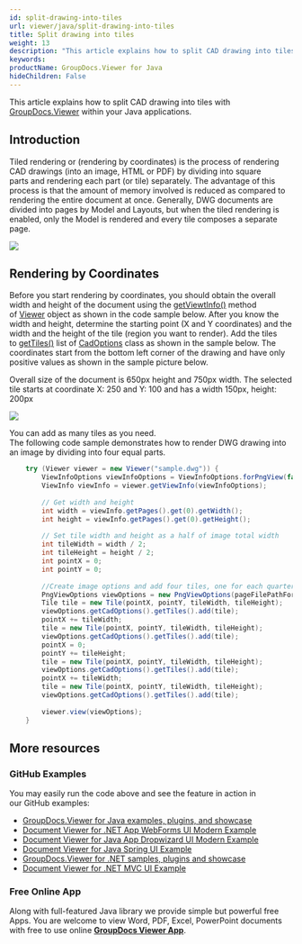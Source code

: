 ```yaml
---
id: split-drawing-into-tiles
url: viewer/java/split-drawing-into-tiles
title: Split drawing into tiles
weight: 13
description: "This article explains how to split CAD drawing into tiles with GroupDocs.Viewer within your Java applications."
keywords: 
productName: GroupDocs.Viewer for Java
hideChildren: False
---
```

This article explains how to split CAD drawing into tiles with [GroupDocs.Viewer](https://products.groupdocs.com/viewer) within your Java applications.

## Introduction

Tiled rendering or (rendering by coordinates) is the process of rendering CAD drawings (into an image, HTML or PDF) by dividing into square parts and rendering each part (or tile) separately. The advantage of this process is that the amount of memory involved is reduced as compared to rendering the entire document at once. Generally, DWG documents are divided into pages by Model and Layouts, but when the tiled rendering is enabled, only the Model is rendered and every tile composes a separate page. 

![](viewer/java/images/split-drawing-into-tiles.jpg)

## Rendering by Coordinates

Before you start rendering by coordinates, you should obtain the overall width and height of the document using the [getViewtInfo()](https://apireference.groupdocs.com/viewer/java/com.groupdocs.viewer/Viewer#getViewInfo(com.groupdocs.viewer.options.ViewInfoOptions)) method of [Viewer](https://apireference.groupdocs.com/viewer/java/com.groupdocs.viewer/Viewer) object as shown in the code sample below. After you know the width and height, determine the starting point (X and Y coordinates) and the width and the height of the tile (region you want to render). Add the tiles to [getTiles()](https://apireference.groupdocs.com/viewer/java/com.groupdocs.viewer.options/CadOptions#getTiles()) list of [CadOptions](https://apireference.groupdocs.com/viewer/java/com.groupdocs.viewer.options/CadOptions) class as shown in the sample below. The coordinates start from the bottom left corner of the drawing and have only positive values as shown in the sample picture below. 

Overall size of the document is 650px height and 750px width. The selected tile starts at coordinate X: 250 and Y: 100 and has a width 150px, height: 200px 

![](viewer/java/images/split-drawing-into-tiles_1.jpg)

You can add as many tiles as you need.  
The following code sample demonstrates how to render DWG drawing into an image by dividing into four equal parts.

```java
    try (Viewer viewer = new Viewer("sample.dwg")) {
        ViewInfoOptions viewInfoOptions = ViewInfoOptions.forPngView(false);
        ViewInfo viewInfo = viewer.getViewInfo(viewInfoOptions);
    
        // Get width and height
        int width = viewInfo.getPages().get(0).getWidth();
        int height = viewInfo.getPages().get(0).getHeight();
    
        // Set tile width and height as a half of image total width
        int tileWidth = width / 2;
        int tileHeight = height / 2;
        int pointX = 0;
        int pointY = 0;
    
        //Create image options and add four tiles, one for each quarter
        PngViewOptions viewOptions = new PngViewOptions(pageFilePathFormat);
        Tile tile = new Tile(pointX, pointY, tileWidth, tileHeight);
        viewOptions.getCadOptions().getTiles().add(tile);
        pointX += tileWidth;
        tile = new Tile(pointX, pointY, tileWidth, tileHeight);
        viewOptions.getCadOptions().getTiles().add(tile);
        pointX = 0;
        pointY += tileHeight;
        tile = new Tile(pointX, pointY, tileWidth, tileHeight);
        viewOptions.getCadOptions().getTiles().add(tile);
        pointX += tileWidth;
        tile = new Tile(pointX, pointY, tileWidth, tileHeight);
        viewOptions.getCadOptions().getTiles().add(tile);
    
        viewer.view(viewOptions);
    }
```

## More resources
### GitHub Examples
You may easily run the code above and see the feature in action in our GitHub examples:
*   [GroupDocs.Viewer for Java examples, plugins, and showcase](https://github.com/groupdocs-viewer/GroupDocs.Viewer-for-Java)
*   [Document Viewer for .NET App WebForms UI Modern Example](https://github.com/groupdocs-viewer/GroupDocs.Viewer-for-.NET-WebForms)    
*   [Document Viewer for Java App Dropwizard UI Modern Example](https://github.com/groupdocs-viewer/GroupDocs.Viewer-for-Java-Dropwizard)    
*   [Document Viewer for Java Spring UI Example](https://github.com/groupdocs-viewer/GroupDocs.Viewer-for-Java-Spring)
*   [GroupDocs.Viewer for .NET samples, plugins and showcase](https://github.com/groupdocs-viewer/GroupDocs.Viewer-for-.NET)
*   [Document Viewer for .NET MVC UI Example](https://github.com/groupdocs-viewer/GroupDocs.Viewer-for-Java-MVC)     

### Free Online App
Along with full-featured Java library we provide simple but powerful free Apps.
You are welcome to view Word, PDF, Excel, PowerPoint documents with free to use online **[GroupDocs Viewer App](https://products.groupdocs.app/viewer)**.
